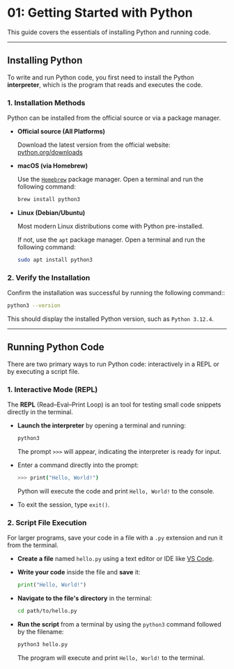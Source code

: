 # 01: Getting Started with Python

This guide covers the essentials of installing Python and running code.

---

## Installing Python

To write and run Python code, you first need to install the Python **interpreter**, which is the program that reads and executes the code.

### 1. Installation Methods

Python can be installed from the official source or via a package manager.

- **Official source (All Platforms)**  
 
   Download the latest version from the official website: [python.org/downloads](https://www.python.org/downloads/)

- **macOS (via Homebrew)**  

  Use the [`Homebrew`](https://brew.sh) package manager. Open a terminal and run the following command:

   ```bash
   brew install python3
   ```

- **Linux (Debian/Ubuntu)**   

  Most modern Linux distributions come with Python pre-installed.

  If not, use the `apt` package manager. Open a terminal and run the following command:

   ```bash
   sudo apt install python3
   ```

### 2. Verify the Installation

Confirm the installation was successful by running the following command::

```bash
python3 --version
```

This should display the installed Python version, such as `Python 3.12.4`.

---

## Running Python Code

There are two primary ways to run Python code: interactively in a REPL or by executing a script file.

### 1. Interactive Mode (REPL)

The **REPL** (Read–Eval–Print Loop) is an tool for testing small code snippets directly in the terminal.

- **Launch the interpreter** by opening a terminal and running:

   ```bash
   python3
   ```

   The prompt `>>>` will appear, indicating the interpreter is ready for input.

- Enter a command directly into the prompt:

   ```bash
   >>> print("Hello, World!")
   ```

   Python will execute the code and print `Hello, World!` to the console.

- To exit the session, type `exit()`.

### 2. Script File Execution

For larger programs, save your code in a file with a `.py` extension and run it from the terminal.

- **Create a file** named `hello.py` using a text editor or IDE like [VS Code](https://code.visualstudio.com). 
   
- **Write your code** inside the file and **save** it:

   ```python
   print("Hello, World!")
   ```

- **Navigate to the file's directory** in the terminal:
  
  ```bash
  cd path/to/hello.py
  ```

- **Run the script** from a terminal by using the `python3` command followed by the filename:

   ```bash
   python3 hello.py
   ```

   The program will execute and print `Hello, World!` to the terminal.

